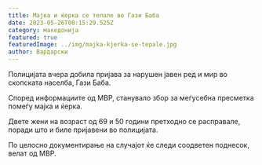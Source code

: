 ```yaml
---
title: Мајка и ќерка се тепале во Гази Баба
date: 2023-05-26T00:15:29.525Z
category: македонија
featured: true
featuredImage: ../img/majka-kjerka-se-tepale.jpg
author: Вардарски
---
```

<!--StartFragment-->

Полицијата вчера добила пријава за нарушен јавен ред и мир во скопската населба, Гази Баба.

Според информациите од МВР, станувало збор за меѓусебна пресметка помеѓу мајка и ќерка.

Двете жени на возраст од 69 и 50 години претходно се расправале, поради што и биле пријавени во полицијата.

По целосно документирање на случајот ќе следи соодветен поднесок, велат од МВР.

<!--EndFragment-->